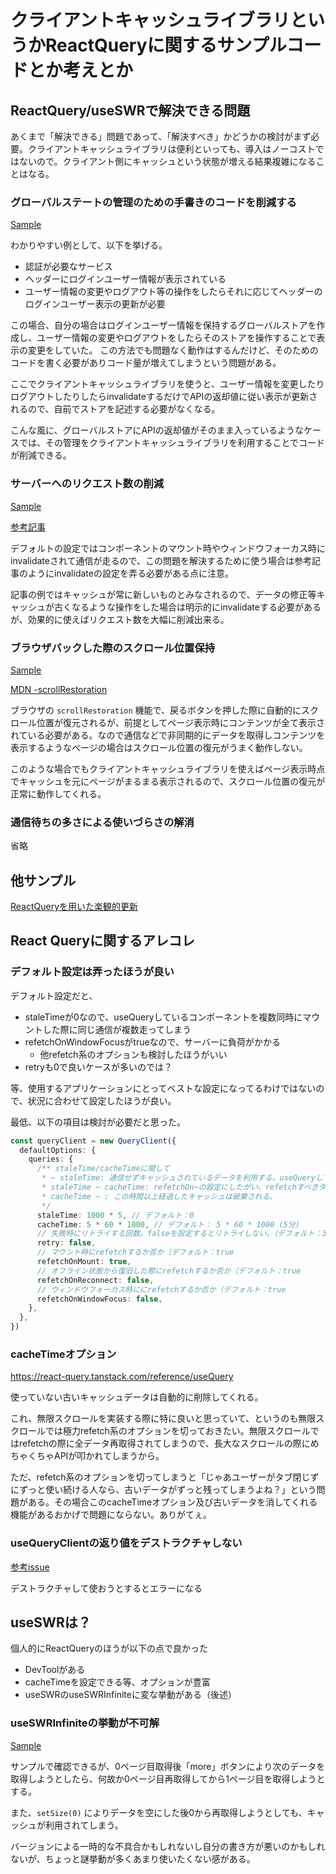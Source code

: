 # クライアントキャッシュライブラリというかReactQueryに関するサンプルコードとか考えとか

## ReactQuery/useSWRで解決できる問題

あくまで「解決できる」問題であって、「解決すべき」かどうかの検討がまず必要。クライアントキャッシュライブラリは便利といっても、導入はノーコストではないので。クライアント側にキャッシュという状態が増える結果複雑になることはなる。

### グローバルステートの管理のための手書きのコードを削減する

[Sample]()

わかりやすい例として、以下を挙げる。

- 認証が必要なサービス
- ヘッダーにログインユーザー情報が表示されている
- ユーザー情報の変更やログアウト等の操作をしたらそれに応じてヘッダーのログインユーザー表示の更新が必要

この場合、自分の場合はログインユーザー情報を保持するグローバルストアを作成し、ユーザー情報の変更やログアウトをしたらそのストアを操作することで表示の変更をしていた。 この方法でも問題なく動作はするんだけど、そのためのコードを書く必要がありコード量が増えてしまうという問題がある。

ここでクライアントキャッシュライブラリを使うと、ユーザー情報を変更したりログアウトしたりしたらinvalidateするだけでAPIの返却値に従い表示が更新されるので、自前でストアを記述する必要がなくなる。

こんな風に、グローバルストアにAPIの返却値がそのまま入っているようなケースでは、その管理をクライアントキャッシュライブラリを利用することでコードが削減できる。

### サーバーへのリクエスト数の削減

[Sample]()

[参考記事](https://blog.microcms.io/optimize-cache-with-react-query/#h7e28ab6b03)

デフォルトの設定ではコンポーネントのマウント時やウィンドウフォーカス時にinvalidateされて通信が走るので、この問題を解決するために使う場合は参考記事のようにinvalidateの設定を弄る必要がある点に注意。

記事の例ではキャッシュが常に新しいものとみなされるので、データの修正等キャッシュが古くなるような操作をした場合は明示的にinvalidateする必要があるが、効果的に使えばリクエスト数を大幅に削減出来る。

### ブラウザバックした際のスクロール位置保持

[Sample]()

[MDN -scrollRestoration](https://developer.mozilla.org/ja/docs/Web/API/History/scrollRestoration)

ブラウザの `scrollRestoration` 機能で、戻るボタンを押した際に自動的にスクロール位置が復元されるが、前提としてページ表示時にコンテンツが全て表示されている必要がある。なので通信などで非同期的にデータを取得しコンテンツを表示するようなページの場合はスクロール位置の復元がうまく動作しない。

このような場合でもクライアントキャッシュライブラリを使えばページ表示時点でキャッシュを元にページがまるまる表示されるので、スクロール位置の復元が正常に動作してくれる。

### 通信待ちの多さによる使いづらさの解消

省略

## 他サンプル

[ReactQueryを用いた楽観的更新]()

## React Queryに関するアレコレ

### デフォルト設定は弄ったほうが良い

デフォルト設定だと、

- staleTimeが0なので、useQueryしているコンポーネントを複数同時にマウントした際に同じ通信が複数走ってしまう
- refetchOnWindowFocusがtrueなので、サーバーに負荷がかかる
  - 他refetch系のオプションも検討したほうがいい
- retryも0で良いケースが多いのでは？

等、使用するアプリケーションにとってベストな設定になってるわけではないので、状況に合わせて設定したほうが良い。

最低、以下の項目は検討が必要だと思った。

```typescript
const queryClient = new QueryClient({
  defaultOptions: {
    queries: {
      /** staleTime/cacheTimeに関して
       * ~ staleTime: 通信せずキャッシュされているデータを利用する。useQueryしているコンポーネントが複数マウントされた際の通信抑制にもなるのでstaleTimeは短い時間でいいので設定したほうが良さそう。
       * staleTime ~ cacheTime: refetchOn~の設定にしたがい、refetchすべきタイミングでrefetchする。動作的にはまずキャッシュされてるデータで表示し、refetch完了次第表示を最新のデータで更新する。
       * cacheTime ~ : この時間以上経過したキャッシュは破棄される。
       */
      staleTime: 1000 * 5, // デフォルト：0
      cacheTime: 5 * 60 * 1000, // デフォルト： 5 * 60 * 1000 (5分)
      // 失敗時にリトライする回数。falseを設定するとリトライしない。（デフォルト：3
      retry: false,
      // マウント時にrefetchするか否か（デフォルト：true
      refetchOnMount: true,
      // オフライン状態から復旧した際にrefetchするか否か（デフォルト：true
      refetchOnReconnect: false,
      // ウィンドウフォーカス時ににrefetchするか否か（デフォルト：true
      refetchOnWindowFocus: false,
    },
  },
})
```

### cacheTimeオプション

https://react-query.tanstack.com/reference/useQuery

使っていない古いキャッシュデータは自動的に削除してくれる。

これ、無限スクロールを実装する際に特に良いと思っていて、というのも無限スクロールでは極力refetch系のオプションを切っておきたい。無限スクロールではrefetchの際に全データ再取得されてしまうので、長大なスクロールの際にめちゃくちゃAPIが叩かれてしまうから。

ただ、refetch系のオプションを切ってしまうと「じゃあユーザーがタブ閉じずにずっと使い続ける人なら、古いデータがずっと残ってしまうよね？」という問題がある。その場合このcacheTimeオプション及び古いデータを消してくれる機能があるおかげで問題にならない。ありがてぇ。

### useQueryClientの返り値をデストラクチャしない

[参考issue](https://github.com/tannerlinsley/react-query/issues/1575)

デストラクチャして使おうとするとエラーになる

## useSWRは？

個人的にReactQueryのほうが以下の点で良かった

- DevToolがある
- cacheTimeを設定できる等、オプションが豊富
- useSWRのuseSWRInfiniteに変な挙動がある（後述）

### useSWRInfiniteの挙動が不可解

[Sample]()

サンプルで確認できるが、0ページ目取得後「more」ボタンにより次のデータを取得しようとしたら、何故か0ページ目再取得してから1ページ目を取得しようとする。

また、`setSize(0)` によりデータを空にした後0から再取得しようとしても、キャッシュが利用されてしまう。

バージョンによる一時的な不具合かもしれないし自分の書き方が悪いのかもしれないが、ちょっと謎挙動が多くあまり使いたくない感がある。
